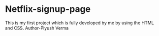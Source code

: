 # Netflix-signup-page
This is my first project which is fully developed by me by using the HTML and CSS.
Author-Piyush Verma
